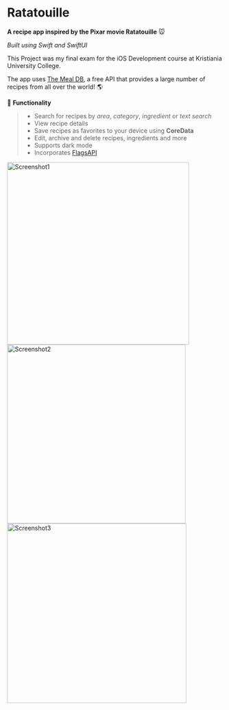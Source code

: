 > 
# Ratatouille
**A recipe app inspired by the Pixar movie Ratatouille** :mouse:
> 
*Built using Swift and SwiftUI*

This Project was my final exam for the iOS Development course at Kristiania University College.

The app uses [The Meal DB](https://www.themealdb.com), a free API that provides a large number of recipes from all over the world! :earth_americas:

:rocket: **Functionality**
> - Search for recipes by *area*, *category*, *ingredient* or *text search*
> - View recipe details
> - Save recipes as favorites to your device using **CoreData**
> - Edit, archive and delete recipes, ingredients and more
> - Supports dark mode
> - Incorporates [FlagsAPI](https://flagsapi.com)

<img width="424" alt="Screenshot1" src="https://github.com/Sondre-S/iOS-programming-exam/assets/89384544/cd7efdca-2a69-445a-af0e-361b69f8c40a"><img width="416" alt="Screenshot2" src="https://github.com/Sondre-S/iOS-programming-exam/assets/89384544/335293bd-12cf-4864-a827-8817c00b26fb"><img width="418" alt="Screenshot3" src="https://github.com/Sondre-S/iOS-programming-exam/assets/89384544/11fcad62-4427-4e30-b4b1-b4b4ad3d68db">
